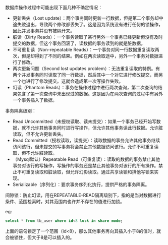 数据库操作过程中可能出现下面几种不确定情况：

- 更新丢失（Lost update）：两个事务同时更新一行数据，但是第二个事务却中途失败退出，导致两个修改都丢失了。这是因为系统没有进行任何的锁操作，因此并发事务并没有被隔开来。
- 脏读（Dirty Reads）：一个事务读取了某行另外一个事务已经更新但没有及时提交的数据，但这个事务回滚了，读数据的事务读到的就是脏数据。
- 不可重复读（Non-repeatable Reads）：一个事务对同一行数据重复读取两次，但是却得到了不同的结果。例如在两次读取途中，另外一个事务对数据进行了修改。
- 两次更新问题（Second lost updates problem）：无法重复读取的特例。有两个并发事务同时读取了同一行数据，然后其中一个对它进行修改提交，而另一个也进行了修改提交。这就会造成第一次写操作失败。
- 幻读（Phantom Reads）：事务在操作过程中进行两次查询，第二次查询的结果包含了第一次查询中未出现过的数据。这是因为在两次查询的过程中有另外一个事务插入了数据。

事务隔离级别：

- Read Uncommitted（未授权读取、读未提交）：如果一个事务已经开始写数据，就不允许其他事务同时进行写操作，但允许其他事务读此行数据。允许脏读取，但不允许更新丢失。
- Read Committed（授权读取，读提交）：读取数据的事务允许其他事务继续访问该行，但未提交的写事务将会禁止其他数据访问该行。允许不可重复读取，但不允许脏读取。
- （Mysql默认）Repeatable  Read（可重复读）：读取的数据的事务禁止其他事务对该行的写操作，写操作的事务还是禁止其他事务对该行的所有操作。禁止不可重复读取和脏读取，但允许幻影读取。通过共享读锁和排他写锁来实现。
- Serializable（序列化）：要求事务序列化执行，提供严格的事务隔离。

间隙锁：防止幻读，用在REPEATABLE-READ隔离级别下，指的是当对数据进行条件、范围检索时，对其范围内也许并不存在的值进行加锁。

eg:

```sql
select * from tb_user where id<8 lock in share mode;
```

上面的语句锁定了一个范围（id<8），那么其他事务再向其插入小于8的值时，就会被锁住，但大于8是可以插入的。